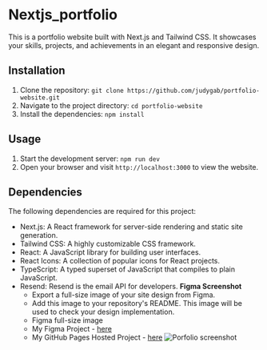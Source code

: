 # Nextjs_portfolio

This is a portfolio website built with Next.js and Tailwind CSS. It showcases your skills, projects, and achievements in an elegant and responsive design.

## Installation

1. Clone the repository: `git clone https://github.com/judygab/portfolio-website.git`
2. Navigate to the project directory: `cd portfolio-website`
3. Install the dependencies: `npm install`

## Usage

1. Start the development server: `npm run dev`
2. Open your browser and visit `http://localhost:3000` to view the website.

## Dependencies

The following dependencies are required for this project:

- Next.js: A React framework for server-side rendering and static site generation.
- Tailwind CSS: A highly customizable CSS framework.
- React: A JavaScript library for building user interfaces.
- React Icons: A collection of popular icons for React projects.
- TypeScript: A typed superset of JavaScript that compiles to plain JavaScript.
- Resend: Resend is the email API for developers.
 **Figma Screenshot**
   - Export a full-size image of your site design from Figma.
   - Add this image to your repository's README.  This image will be used to check your design implementation.
   - Figma full-size image
   - My Figma Project - [here](https://www.figma.com/file/XSAW1FlHs2JebKeQ5r46Se/MidTerm?type=design&node-id=0%3A1&mode=design&t=qUEZX4p3ZeLsw9Kf-1)
   - My GitHub Pages Hosted Project - [here](https://njit-wis.github.io/midterm-portfolio-Nissi-Prabhatha/)
     ![Porfolio screenshot](docs/images/Figma_screensht.png)
